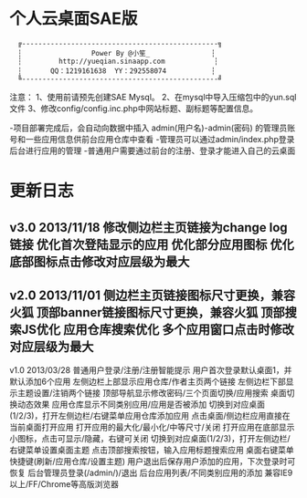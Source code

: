个人云桌面SAE版
===========================
      ╔------------------------------------------------╗
      ┆                 Power By @小笙_               ┆
      ┆         http://yueqian.sinaapp.com            ┆
      ┆       QQ：1219161638  YY：292558074           ┆
      ╚------------------------------------------------╝

注意：
	1、使用前请预先创建SAE Mysql。
	2、在mysql中导入压缩包中的yun.sql文件
	3、修改config/config.inc.php中网站标题、副标题等配置信息。

-项目部署完成后，会自动向数据中插入 admin(用户名)-admin(密码) 的管理员账号和一些应用信息供前台应用仓库中查看
-管理员可以通过admin/index.php登录后台进行应用的管理
-普通用户需要通过前台的注册、登录才能进入自己的云桌面


更新日志
===========================
v3.0 2013/11/18
修改侧边栏主页链接为change log链接
优化首次登陆显示的应用
优化部分应用图标
优化底部图标点击修改对应层级为最大
------------------------------------------------------
v2.0 2013/11/01
侧边栏主页链接图标尺寸更换，兼容火狐
顶部banner链接图标尺寸更换，兼容火狐
顶部搜索JS优化
应用仓库搜索优化
多个应用窗口点击时修改对应层级为最大
------------------------------------------------------
v1.0 2013/03/28
普通用户登录/注册/注册智能提示
用户首次登录默认桌面1，并默认添加6个应用
左侧边栏上部显示应用仓库/作者主页两个链接
左侧边栏下部显示主题设置/注销两个链接
顶部导航显示修改密码/三个页面切换/应用搜索
桌面切换动态效果
应用仓库显示不同类别应用/应用是否被添加
切换到对应桌面(1/2/3)，打开左侧边栏/右键菜单应用仓库添加应用
点击桌面/侧边栏应用直接在当前桌面打开应用
打开应用的最大化/最小化/中等尺寸/关闭
打开应用在底部显示小图标，点击可显示/隐藏，右键可关闭
切换到对应桌面(1/2/3)，打开左侧边栏/右键菜单设置桌面主题
点击顶部搜索按钮，输入应用标题搜索应用
桌面右键菜单快捷键(刷新/应用仓库/设置主题)
用户退出后保存用户添加的应用，下次登录时可恢复
后台管理员登录(/admin/)/退出
后台应用列表/不同类别应用的添加
兼容IE9以上/FF/Chrome等高版浏览器

